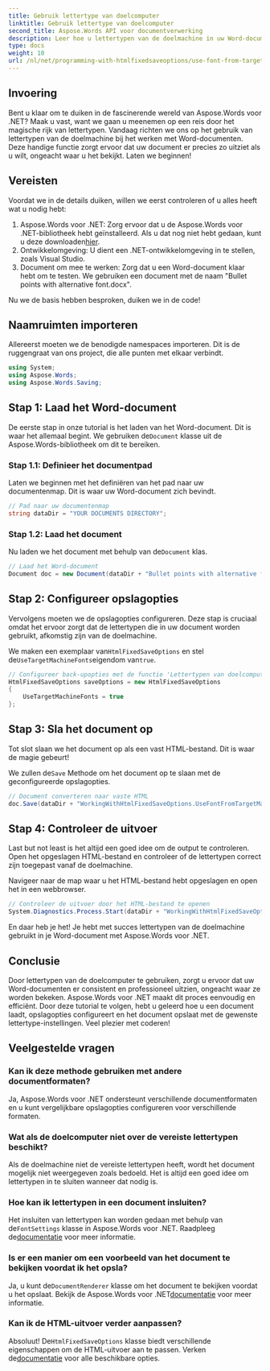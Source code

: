 ```yaml
---
title: Gebruik lettertype van doelcomputer
linktitle: Gebruik lettertype van doelcomputer
second_title: Aspose.Words API voor documentverwerking
description: Leer hoe u lettertypen van de doelmachine in uw Word-documenten kunt gebruiken met Aspose.Words voor .NET. Volg onze stapsgewijze handleiding voor naadloze lettertype-integratie.
type: docs
weight: 10
url: /nl/net/programming-with-htmlfixedsaveoptions/use-font-from-target-machine/
---
```

## Invoering

Bent u klaar om te duiken in de fascinerende wereld van Aspose.Words voor .NET? Maak u vast, want we gaan u meenemen op een reis door het magische rijk van lettertypen. Vandaag richten we ons op het gebruik van lettertypen van de doelmachine bij het werken met Word-documenten. Deze handige functie zorgt ervoor dat uw document er precies zo uitziet als u wilt, ongeacht waar u het bekijkt. Laten we beginnen!

## Vereisten

Voordat we in de details duiken, willen we eerst controleren of u alles heeft wat u nodig hebt:

1.  Aspose.Words voor .NET: Zorg ervoor dat u de Aspose.Words voor .NET-bibliotheek hebt geïnstalleerd. Als u dat nog niet hebt gedaan, kunt u deze downloaden[hier](https://releases.aspose.com/words/net/).
2. Ontwikkelomgeving: U dient een .NET-ontwikkelomgeving in te stellen, zoals Visual Studio.
3. Document om mee te werken: Zorg dat u een Word-document klaar hebt om te testen. We gebruiken een document met de naam "Bullet points with alternative font.docx".

Nu we de basis hebben besproken, duiken we in de code!

## Naamruimten importeren

Allereerst moeten we de benodigde namespaces importeren. Dit is de ruggengraat van ons project, die alle punten met elkaar verbindt.

```csharp
using System;
using Aspose.Words;
using Aspose.Words.Saving;
```

## Stap 1: Laad het Word-document

 De eerste stap in onze tutorial is het laden van het Word-document. Dit is waar het allemaal begint. We gebruiken de`Document` klasse uit de Aspose.Words-bibliotheek om dit te bereiken.

### Stap 1.1: Definieer het documentpad

Laten we beginnen met het definiëren van het pad naar uw documentenmap. Dit is waar uw Word-document zich bevindt.

```csharp
// Pad naar uw documentenmap
string dataDir = "YOUR DOCUMENTS DIRECTORY";
```

### Stap 1.2: Laad het document

 Nu laden we het document met behulp van de`Document` klas.

```csharp
// Laad het Word-document
Document doc = new Document(dataDir + "Bullet points with alternative font.docx");
```

## Stap 2: Configureer opslagopties

Vervolgens moeten we de opslagopties configureren. Deze stap is cruciaal omdat het ervoor zorgt dat de lettertypen die in uw document worden gebruikt, afkomstig zijn van de doelmachine.

 We maken een exemplaar van`HtmlFixedSaveOptions` en stel de`UseTargetMachineFonts`eigendom van`true`.

```csharp
// Configureer back-upopties met de functie 'Lettertypen van doelcomputer gebruiken'
HtmlFixedSaveOptions saveOptions = new HtmlFixedSaveOptions
{
    UseTargetMachineFonts = true
};
```

## Stap 3: Sla het document op

Tot slot slaan we het document op als een vast HTML-bestand. Dit is waar de magie gebeurt!

 We zullen de`Save` Methode om het document op te slaan met de geconfigureerde opslagopties.

```csharp
// Document converteren naar vaste HTML
doc.Save(dataDir + "WorkingWithHtmlFixedSaveOptions.UseFontFromTargetMachine.html", saveOptions);
```

## Stap 4: Controleer de uitvoer

Last but not least is het altijd een goed idee om de output te controleren. Open het opgeslagen HTML-bestand en controleer of de lettertypen correct zijn toegepast vanaf de doelmachine.

Navigeer naar de map waar u het HTML-bestand hebt opgeslagen en open het in een webbrowser.

```csharp
// Controleer de uitvoer door het HTML-bestand te openen
System.Diagnostics.Process.Start(dataDir + "WorkingWithHtmlFixedSaveOptions.UseFontFromTargetMachine.html");
```

En daar heb je het! Je hebt met succes lettertypen van de doelmachine gebruikt in je Word-document met Aspose.Words voor .NET.

## Conclusie

Door lettertypen van de doelcomputer te gebruiken, zorgt u ervoor dat uw Word-documenten er consistent en professioneel uitzien, ongeacht waar ze worden bekeken. Aspose.Words voor .NET maakt dit proces eenvoudig en efficiënt. Door deze tutorial te volgen, hebt u geleerd hoe u een document laadt, opslagopties configureert en het document opslaat met de gewenste lettertype-instellingen. Veel plezier met coderen!

## Veelgestelde vragen

### Kan ik deze methode gebruiken met andere documentformaten?
Ja, Aspose.Words voor .NET ondersteunt verschillende documentformaten en u kunt vergelijkbare opslagopties configureren voor verschillende formaten.

### Wat als de doelcomputer niet over de vereiste lettertypen beschikt?
Als de doelmachine niet de vereiste lettertypen heeft, wordt het document mogelijk niet weergegeven zoals bedoeld. Het is altijd een goed idee om lettertypen in te sluiten wanneer dat nodig is.

### Hoe kan ik lettertypen in een document insluiten?
 Het insluiten van lettertypen kan worden gedaan met behulp van de`FontSettings` klasse in Aspose.Words voor .NET. Raadpleeg de[documentatie](https://reference.aspose.com/words/net/) voor meer informatie.

### Is er een manier om een voorbeeld van het document te bekijken voordat ik het opsla?
 Ja, u kunt de`DocumentRenderer` klasse om het document te bekijken voordat u het opslaat. Bekijk de Aspose.Words voor .NET[documentatie](https://reference.aspose.com/words/net/) voor meer informatie.

### Kan ik de HTML-uitvoer verder aanpassen?
 Absoluut! De`HtmlFixedSaveOptions` klasse biedt verschillende eigenschappen om de HTML-uitvoer aan te passen. Verken de[documentatie](https://reference.aspose.com/words/net/) voor alle beschikbare opties.
